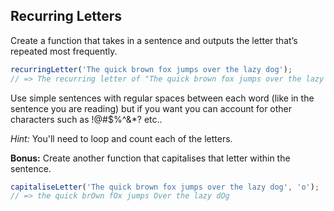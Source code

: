 ## Recurring Letters

Create a function that takes in a sentence and outputs the letter that’s repeated most frequently.

```js
recurringLetter('The quick brown fox jumps over the lazy dog');
// => The recurring letter of "The quick brown fox jumps over the lazy dog" is o
```

Use simple sentences with regular spaces between each word (like in the sentence you are reading) but if you want you can account for other characters such as !@#$%^&*? etc..

*Hint:* You'll need to loop and count each of the letters.

**Bonus:** Create another function that capitalises that letter within the sentence. 

```js
capitaliseLetter('The quick brown fox jumps over the lazy dog', 'o');
// => the quick brOwn fOx jumps Over the lazy dOg
```